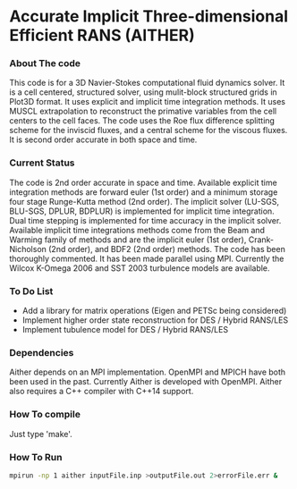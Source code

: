 # Accurate Implicit Three-dimensional Efficient RANS (AITHER)

### About The code
This code is for a 3D Navier-Stokes computational fluid dynamics solver. It is a cell centered, structured solver, using mulit-block structured grids in Plot3D format. It uses explicit and implicit time integration methods. It uses MUSCL extrapolation to reconstruct the primative variables from the cell centers to the cell faces. The code uses the Roe flux difference splitting scheme for the inviscid fluxes, and a central scheme for the viscous fluxes. It is second order accurate in both space and time.

### Current Status
The code is 2nd order accurate in space and time. Available explicit time integration methods are forward euler (1st order) and a minimum storage four stage Runge-Kutta method (2nd order). The implicit solver (LU-SGS, BLU-SGS, DPLUR, BDPLUR) is implemented for implicit time integration. Dual time stepping is implemented for time accuracy in the implicit solver. Available implicit time integrations methods come from the Beam and Warming family of methods and are the implicit euler (1st order), Crank-Nicholson (2nd order), and BDF2 (2nd order) methods. The code has been thoroughly commented. It has been made parallel using MPI. Currently the Wilcox K-Omega 2006 and SST 2003 turbulence models are available.

### To Do List
* Add a library for matrix operations (Eigen and PETSc being considered)
* Implement higher order state reconstruction for DES / Hybrid RANS/LES
* Implement tubulence model for DES / Hybrid RANS/LES

### Dependencies
Aither depends on an MPI implementation. OpenMPI and MPICH have both been used in the past. Currently Aither is developed with OpenMPI. Aither also requires a C++ compiler with C++14 support.

### How To compile
Just type 'make'.

### How To Run
```bash
mpirun -np 1 aither inputFile.inp >outputFile.out 2>errorFile.err &
```